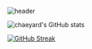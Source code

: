 

<!--
**chaeyard/chaeyard** is a ✨ _special_ ✨ repository because its `README.md` (this file) appears on your GitHub profile.

Here are some ideas to get you started:

- 🔭 I’m currently working on ...
- 🌱 I’m currently learning ...
- 👯 I’m looking to collaborate on ...
- 🤔 I’m looking for help with ...
- 💬 Ask me about ...
- 📫 How to reach me: ...
- 😄 Pronouns: ...
- ⚡ Fun fact: ...
-->
<!--헤더-->
![header](https://capsule-render.vercel.app/api?type=venom&color=0:F3B0C3,100:FFFFB5&height=200&section=header&text=chaeyard's%20github&fontSize=70&animation=fadeIn&fontColor=CBAACB)

<!--상태표시표-->
<!--
![chaeyard's GitHub stats](https://github-readme-stats.vercel.app/api?username=chaeyard&title_color=FFC096&text_color=FFB1B4&icon_color=CBAACB&bg_color=504350)
-->

<!--상태표시표-->
![chaeyard's GitHub stats](https://github-readme-stats.vercel.app/api?username=chaeyard&theme=rose)

<!--언어비율-->
<!--
[![Top Langs](https://github-readme-stats.vercel.app/api/top-langs/?username=kailyard)](https://github.com/anuraghazra/github-readme-stats)
-->

[![GitHub Streak](https://streak-stats.demolab.com?user=kailyard&theme=rose&date_format=%5BY.%5Dn.j)](https://git.io/streak-stats)
